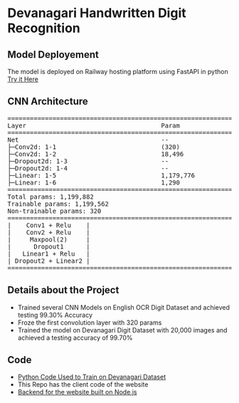 # Devanagari Handwritten Digit Recognition 
## Model Deployement
The model is deployed on Railway hosting platform using FastAPI in python  
[Try it Here](https://shimmering-frangipane-5bd0d2.netlify.app/)
## CNN Architecture 

<pre>
=================================================================
Layer                                    Param
=================================================================
Net                                      --
├─Conv2d: 1-1                            (320)
├─Conv2d: 1-2                            18,496
├─Dropout2d: 1-3                         --
├─Dropout2d: 1-4                         --
├─Linear: 1-5                            1,179,776
├─Linear: 1-6                            1,290
=================================================================
Total params: 1,199,882
Trainable params: 1,199,562
Non-trainable params: 320
=================================================================
|    Conv1 + Relu    |  
|    Conv2 + Relu    |  
|     Maxpool(2)     |
|      Dropout1      |
|   Linear1 + Relu   |
| Dropout2 + Linear2 |
=================================================================
</pre>

## Details about the Project  
- Trained several CNN Models on English OCR Digit Dataset and achieved testing 99.30% Accuracy
- Froze the first convolution layer with 320 params
- Trained the model on Devanagari Digit Dataset with 20,000 images and achieved a testing accuracy of 99.70%

## Code  
- [Python Code Used to Train on Devanagari Dataset](https://github.com/TejasParse/devanagari-recognition-server/blob/master/Transfer%20Analysis.ipynb)
- This Repo has the client code of the website
- [Backend for the website built on Node.js](https://github.com/TejasParse/devanagari-recognition-server/tree/master)
